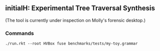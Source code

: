 ## initialH: Experimental Tree Traversal Synthesis

(The tool is currently under inspection on Molly's forensic desktop.)

### Commands

`./run.rkt --root HVBox fuse benchmarks/tests/my-toy.grammar`

